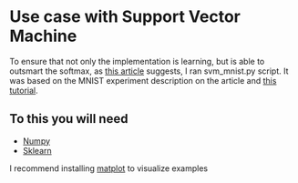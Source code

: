# Use case with Support Vector Machine

To ensure that not only the implementation is learning, but is able to outsmart the softmax, as [this article](https://arxiv.org/pdf/1306.0239.pdf) suggests, I ran svm_mnist.py script. It was based on the MNIST experiment description on the article and [this tutorial](https://github.com/dmlc/mxnet-gtc-tutorial/blob/master/tutorial.ipynb).


## To this you will need

* [Numpy](http://www.scipy.org/scipylib/download.html)
* [Sklearn](http://scikit-learn.org/stable/install.html)

I recommend installing [matplot](http://matplotlib.org/users/installing.html) to visualize examples
